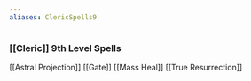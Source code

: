 ```yaml
---
aliases: ClericSpells9
---
```

### [[Cleric]] 9th Level Spells
[[Astral Projection]]
[[Gate]]
[[Mass Heal]]
[[True Resurrection]]